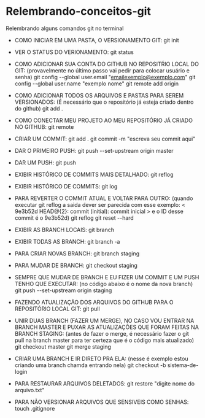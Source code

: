 # Relembrando-conceitos-git
Relembrando alguns comandos git no terminal

- COMO INICIAR EM UMA PASTA, O VERSIONAMENTO GIT:
    git init 
    
- VER O STATUS DO VERIONAMENTO:
    git status

- COMO ADICIONAR SUA CONTA DO GITHUB NO REPOSITŔIO LOCAL DO GIT: (provavelmente no último passo vai pedir para colocar usuário e senha)
    git config --global user.email "emailexemplo@exemplo.com"
    git config --global user.name "exemplo nome"
    git remote add origin <coloque a url do seu projeto github aqui>

- COMO ADICIONAR TODOS OS ARQUIVOS E PASTAS PARA SEREM VERSIONADOS: (É necessário que o repositório já esteja criado dentro do github)
    git add .

- COMO CONECTAR MEU PROJETO AO MEU REPOSITÓRIO JÁ CRIADO NO GITHUB:
    git remote

- CRIAR UM COMMIT: 
    git add .
    git commit -m "escreva seu commit aqui"
  
- DAR O PRIMEIRO PUSH:
    git push --set-upstream origin master

- DAR UM PUSH:
    git push

- EXIBIR HISTÓRICO DE COMMITS MAIS DETALHADO:
    git reflog
    
- EXIBIR HISTÓRICO DE COMMITS:
    git log
    
- PARA REVERTER O COMMIT ATUAL E VOLTAR PARA OUTRO: (quando executar git reflog a saida dever ser parecida com esse exemplo: < 9e3b52d HEAD@{2}: commit (initial): commit inicial > e o ID desse commit é o  9e3b52d)
    git reflog
    git reset --hard <ID do commit>
    
- EXIBIR AS BRANCH LOCAIS:
    git branch
    
- EXIBIR TODAS AS BRANCH:
    git branch -a
    
- PARA CRIAR NOVAS BRANCH:
    git branch staging

- PARA MUDAR DE BRANCH:
    git checkout staging
    
- SEMPRE QUE MUDAR DE BRANCH E EU FIZER UM COMMIT E UM PUSH TENHO QUE EXECUTAR: (no código abaixo <staging> é o nome da nova branch)
    git push --set-upstream origin staging

- FAZENDO ATUALIZAÇÃO DOS ARQUIVOS DO GITHUB PARA O REPOSITÓRIO LOCAL GIT:
    git pull
    
- UNIR DUAS BRANCH (FAZER UM MERGE), NO CASO VOU ENTRAR NA BRANCH MASTER E PUXAR AS ATUALIZAÇÕES QUE FORAM FEITAS NA BRANCH STAGING: (antes de fazer o   merge, é necessário fazer o git pull na branch master para ter certeza que é o código mais atualizado)
    git checkout  master
    git merge staging
    
- CRIAR UMA BRANCH E IR DIRETO PRA ELA: (nesse é exemplo estou criando uma branch chamda <sistema-de-login>  entrando nela)
    git checkout -b sistema-de-login
    
- PARA RESTAURAR ARQUIVOS DELETADOS:
    git restore "digite nome do arquivo.txt"

- PARA NÃO VERSIONAR ARQUIVOS QUE SENSIVEIS COMO SENHAS:
    touch .gitignore
  
